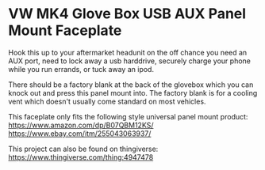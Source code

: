 # VW MK4 Glove Box USB AUX Panel Mount Faceplate
Hook this up to your aftermarket headunit on the off chance you need an AUX port, need to lock away a usb harddrive, securely charge your phone while you run errands, or tuck away an ipod.

There should be a factory blank at the back of the glovebox which you can knock out and press this panel mount into. The factory blank is for a cooling vent which doesn't usually come standard on most vehicles.

This faceplate only fits the following style universal panel mount product:
https://www.amazon.com/dp/B07QBM12KS/
https://www.ebay.com/itm/255043063937/

This project can also be found on thingiverse:
https://www.thingiverse.com/thing:4947478
